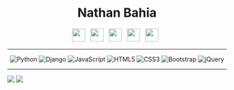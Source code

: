 <h1 align="center">Nathan Bahia</h1>

<div align="center">
  <a href="https://twitter.com/__nbdev__"><img height="30" src="https://github.com/stephenajulu/stephenajulu/blob/master/images/icons/twitter-square-brands.svg"></a>&nbsp;&nbsp;
  <a href="https://instagram.com/onathanbahia"><img height="30" src="https://github.com/stephenajulu/stephenajulu/blob/master/images/icons/instagram-square-brands.svg"></a>&nbsp;&nbsp;
  <a href="https://linkedin.com/in/nathanbahia/"><img height="30" src="https://github.com/stephenajulu/stephenajulu/blob/master/images/icons/linkedin-brands.svg"></a>&nbsp;&nbsp;
  <a href="https://github.com/nathanbahia2"><img height="30" src="https://github.com/stephenajulu/stephenajulu/blob/master/images/icons/github-square-brands.svg"></a>&nbsp;&nbsp;
  <a href="mailto:nathanbabahia@gmail.com"><img height="30" src="https://github.com/stephenajulu/stephenajulu/blob/master/images/icons/envelope-square-solid.svg"></a>&nbsp;&nbsp;
</div>

<hr>

<div align="center">
  <img alt="Python" src="https://img.shields.io/badge/python%20-%2314354C.svg?&style=for-the-badge&logo=python&logoColor=white"/>
  <img alt="Django" src="https://img.shields.io/badge/django%20-%23092E20.svg?&style=for-the-badge&logo=django&logoColor=white"/>
  <img alt="JavaScript" src="https://img.shields.io/badge/javascript%20-%23323330.svg?&style=for-the-badge&logo=javascript&logoColor=%23F7DF1E"/>
  <img alt="HTML5" src="https://img.shields.io/badge/html5%20-%23E34F26.svg?&style=for-the-badge&logo=html5&logoColor=white"/>
  <img alt="CSS3" src="https://img.shields.io/badge/css3%20-%231572B6.svg?&style=for-the-badge&logo=css3&logoColor=white"/>
  <img alt="Bootstrap" src="https://img.shields.io/badge/bootstrap%20-%23563D7C.svg?&style=for-the-badge&logo=bootstrap&logoColor=white"/>
  <img alt="jQuery" src="https://img.shields.io/badge/jquery%20-%230769AD.svg?&style=for-the-badge&logo=jquery&logoColor=white"/>
</div>

<hr>


<img src="https://github-readme-stats.vercel.app/api/top-langs/?username=nathanbahia2">

<img src="https://github-readme-stats.vercel.app/api?username=nathanbahia2">
